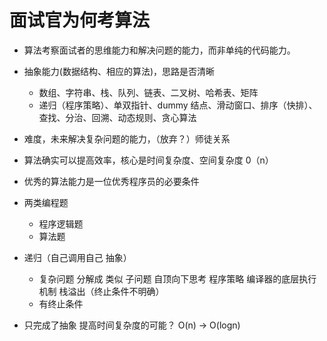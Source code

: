 # 面试官为何考算法
  - 算法考察面试者的思维能力和解决问题的能力，而非单纯的代码能力。
  - 抽象能力(数据结构、相应的算法)，思路是否清晰
    - 数组、字符串、栈、队列、链表、二叉树、哈希表、矩阵
    - 递归（程序策略）、单双指针、dummy 结点、滑动窗口、排序（快排）、查找、分治、回溯、动态规则、贪心算法
  - 难度，未来解决复杂问题的能力，（放弃？）师徒关系
  - 算法确实可以提高效率，核心是时间复杂度、空间复杂度 0（n）
  - 优秀的算法能力是一位优秀程序员的必要条件    
- 两类编程题
  - 程序逻辑题
  - 算法题
 
- 递归（自己调用自己 抽象）
  - 复杂问题 分解成 类似 子问题 自顶向下思考
    程序策略 编译器的底层执行机制 栈溢出（终止条件不明确）
  - 有终止条件 

- 只完成了抽象 提高时间复杂度的可能？
  O(n) -> O(logn)  
